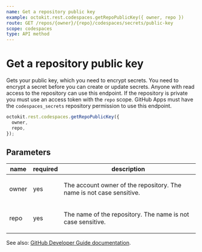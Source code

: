 ```yaml
---
name: Get a repository public key
example: octokit.rest.codespaces.getRepoPublicKey({ owner, repo })
route: GET /repos/{owner}/{repo}/codespaces/secrets/public-key
scope: codespaces
type: API method
---
```


# Get a repository public key

Gets your public key, which you need to encrypt secrets. You need to encrypt a secret before you can create or update secrets. Anyone with read access to the repository can use this endpoint. If the repository is private you must use an access token with the `repo` scope. GitHub Apps must have the `codespaces_secrets` repository permission to use this endpoint.

```js
octokit.rest.codespaces.getRepoPublicKey({
  owner,
  repo,
});
```

## Parameters

<table>
  <thead>
    <tr>
      <th>name</th>
      <th>required</th>
      <th>description</th>
    </tr>
  </thead>
  <tbody>
    <tr><td>owner</td><td>yes</td><td>

The account owner of the repository. The name is not case sensitive.

</td></tr>
<tr><td>repo</td><td>yes</td><td>

The name of the repository. The name is not case sensitive.

</td></tr>
  </tbody>
</table>

See also: [GitHub Developer Guide documentation](https://docs.github.com/enterprise-cloud@latest//rest/reference/codespaces#get-a-repository-public-key).
